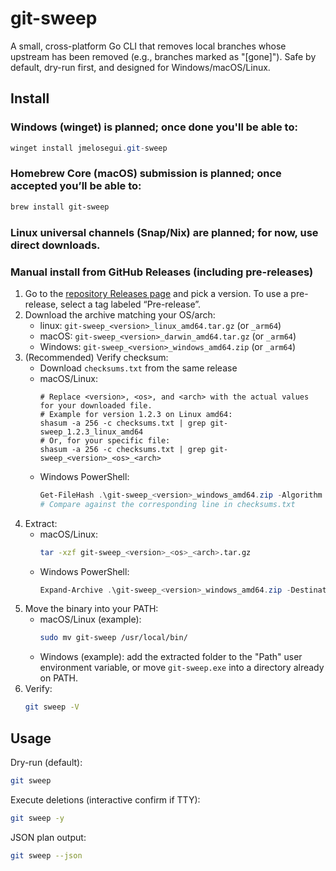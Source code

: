 # git-sweep

A small, cross-platform Go CLI that removes local branches whose upstream has been removed (e.g., branches marked as "[gone]"). Safe by default, dry-run first, and designed for Windows/macOS/Linux.

## Install

### Windows (winget) is planned; once done you'll be able to:
  ```powershell
  winget install jmelosegui.git-sweep
  ```

### Homebrew Core (macOS) submission is planned; once accepted you’ll be able to:
  ```sh
  brew install git-sweep
  ```
### Linux universal channels (Snap/Nix) are planned; for now, use direct downloads.

### Manual install from GitHub Releases (including pre-releases)
1) Go to the [repository Releases page](https://github.com/jmelosegui/git-sweep/releases) and pick a version. To use a pre-release, select a tag labeled “Pre-release”.
2) Download the archive matching your OS/arch:
   - linux: `git-sweep_<version>_linux_amd64.tar.gz` (or `_arm64`)
   - macOS: `git-sweep_<version>_darwin_amd64.tar.gz` (or `_arm64`)
   - Windows: `git-sweep_<version>_windows_amd64.zip` (or `_arm64`)
3) (Recommended) Verify checksum:
   - Download `checksums.txt` from the same release
   - macOS/Linux:
     ```
     # Replace <version>, <os>, and <arch> with the actual values for your downloaded file.
     # Example for version 1.2.3 on Linux amd64:
     shasum -a 256 -c checksums.txt | grep git-sweep_1.2.3_linux_amd64
     # Or, for your specific file:
     shasum -a 256 -c checksums.txt | grep git-sweep_<version>_<os>_<arch>
     ```
   - Windows PowerShell:
     ```powershell
     Get-FileHash .\git-sweep_<version>_windows_amd64.zip -Algorithm SHA256
     # Compare against the corresponding line in checksums.txt
     ```
4) Extract:
   - macOS/Linux:
     ```sh
     tar -xzf git-sweep_<version>_<os>_<arch>.tar.gz
     ```
   - Windows PowerShell:
     ```powershell
     Expand-Archive .\git-sweep_<version>_windows_amd64.zip -DestinationPath .\git-sweep
     ```
5) Move the binary into your PATH:
   - macOS/Linux (example):
     ```sh
     sudo mv git-sweep /usr/local/bin/
     ```
   - Windows (example): add the extracted folder to the "Path" user environment variable, or move `git-sweep.exe` into a directory already on PATH.
6) Verify:
   ```sh
   git sweep -V
   ```

## Usage

Dry-run (default):
```sh
git sweep
```

Execute deletions (interactive confirm if TTY):
```sh
git sweep -y
```

JSON plan output:
```sh
git sweep --json
``` 